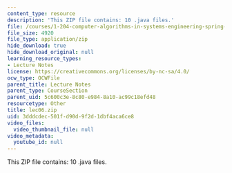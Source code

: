 ```yaml
---
content_type: resource
description: 'This ZIP file contains: 10 .java files.'
file: /courses/1-204-computer-algorithms-in-systems-engineering-spring-2010/3dddcdec501fd90d9f2d1dbf4aca6ce8_lec06.zip
file_size: 4920
file_type: application/zip
hide_download: true
hide_download_original: null
learning_resource_types:
- Lecture Notes
license: https://creativecommons.org/licenses/by-nc-sa/4.0/
ocw_type: OCWFile
parent_title: Lecture Notes
parent_type: CourseSection
parent_uid: 5c600c3e-8c80-e984-8a10-ac99c18efd48
resourcetype: Other
title: lec06.zip
uid: 3dddcdec-501f-d90d-9f2d-1dbf4aca6ce8
video_files:
  video_thumbnail_file: null
video_metadata:
  youtube_id: null
---
```

This ZIP file contains: 10 .java files.